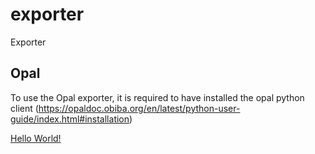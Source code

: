 # exporter
Exporter

## Opal
To use the Opal exporter, it is required to have installed the opal python client (https://opaldoc.obiba.org/en/latest/python-user-guide/index.html#installation)

[Hello World!](docs/example.md)
